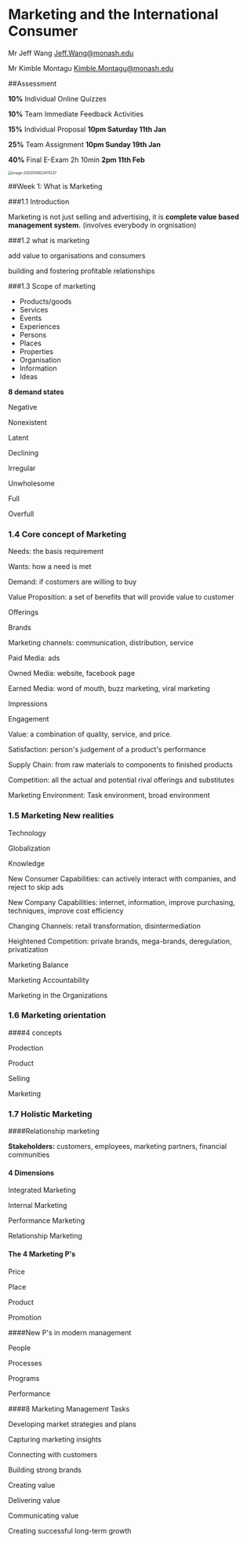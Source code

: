 # Marketing and the International Consumer



Mr Jeff Wang 	Jeff.Wang@monash.edu

Mr Kimble Montagu	 Kimble.Montagu@monash.edu



##Assessment

**10%**	Individual Online Quizzes

**10%**	Team Immediate Feedback Activities



**15%**	Individual Proposal 	**10pm Saturday 11th Jan**

**25%**	Team Assignment    **10pm Sunday 19th Jan**



**40%**	Final E-Exam	2h 10min	**2pm 11th Feb**



<img src="/Users/harveywang/Library/Application Support/typora-user-images/image-20200109224111237.png" alt="image-20200109224111237" style="zoom:50%;" />





##Week 1: What is Marketing

###1.1 Introduction

Marketing is not just selling and advertising, it is **complete value based management system.** (involves everybody in orgnisation)



###1.2 what is marketing 

add value to organisations and consumers

building and fostering profitable relationships



###1.3 Scope of marketing 

- Products/goods
- Services 
- Events 
- Experiences 
- Persons 
- Places 
- Properties 
- Organisation 
- Information 
- Ideas 



**8 demand states**

Negative 

Nonexistent

Latent

Declining

Irregular

Unwholesome

Full 

Overfull



### 1.4 Core concept of Marketing

Needs:	the basis requirement

Wants:	how a need is met

Demand:	if costomers are willing to buy

Value Proposition:	a set of benefits that will provide value to customer

Offerings

Brands

Marketing channels:		communication, 	distribution, 	service

Paid Media: 	ads

Owned Media:	 website, facebook page

Earned Media: 	word of mouth,	buzz marketing,	viral marketing

Impressions

Engagement

Value: 	a combination of quality, service, and price. 

Satisfaction:	person's judgement of a product's performance

Supply Chain:	from raw materials to components to finished products

Competition:	all the actual and potential rival offerings and substitutes

Marketing Environment:	Task environment, broad environment



### 1.5 Marketing New realities

Technology

Globalization

Knowledge

New Consumer Capabilities:	can actively interact with companies, and reject to skip ads

New Company Capabilities:	internet, information, improve purchasing, techniques, improve cost efficiency

Changing Channels:	retail transformation, disintermediation

Heightened Competition:	private brands, mega-brands, deregulation, privatization

Marketing Balance

Marketing Accountability

Marketing in the Organizations



### 1.6 Marketing orientation

####4 concepts

Prodection

Product

Selling

Marketing



### 1.7 Holistic Marketing

####Relationship marketing

**Stakeholders:**	customers, 	employees, 	marketing partners, 	financial communities



#### 4 Dimensions

Integrated Marketing

Internal Marketing

Performance Marketing

Relationship Marketing



#### The 4 Marketing P's

Price

Place

Product

Promotion



####New P's in modern management

People

Processes

Programs

Performance



####8 Marketing Management Tasks 

Developing market strategies and plans

Capturing marketing insights

Connecting with customers

Building strong brands

Creating value

Delivering value

Communicating value

Creating successful long-term growth



